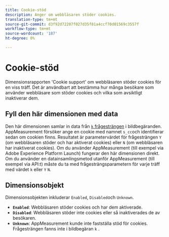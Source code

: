 ```yaml
---
title: Cookie-stöd
description: Anger om webbläsaren stöder cookies.
translation-type: tm+mt
source-git-commit: d3f92d72207f027d35f81a4ccf70d01569c3557f
workflow-type: tm+mt
source-wordcount: '187'
ht-degree: 0%

---
```



# Cookie-stöd

Dimensionsrapporten &#39;Cookie support&#39; om webbläsaren stöder cookies för en viss träff. Det är användbart att bestämma hur många besökare som använder webbläsare som stöder cookies och vilka som avsiktligt inaktiverar dem.

## Fyll den här dimensionen med data

Den här dimensionen samlar in data från [`k` frågesträngen](/help/implement/validate/query-parameters.md) i bildbegäranden. AppMeasurement försöker ange en cookie med namnet `s_cc`och identifierar sedan om cookien finns. Resultatet är parametervärdet för frågesträngen `Y` (om webbläsaren stöder och har aktiverat cookies) eller `N` (om webbläsaren har inaktiverat cookies). Om du använder AppMeasurement (till exempel via Adobe Experience Platform Launch) fungerar den här dimensionen direkt. Om du använder en datainsamlingsmetod utanför AppMeasurement (till exempel via API:t) måste du ta med frågesträngsparametern för varje träff med värdet `k` eller `Y` `N`.

## Dimensionsobjekt

Dimensionsobjekten inkluderar `Enabled`, `Disabled`och `Unknown`.

* **`Enabled`**: Webbläsaren stöder cookies och har dem aktiverade.
* **`Disabled`**: Webbläsaren stöder inte cookies eller så inaktiverades de av besökaren.
* **`Unknown`**: AppMeasurement kunde inte fastställa stöd för cookies. Frågesträngen fanns inte i bildbegäran `k` .
